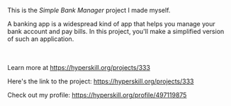 This is the *Simple Bank Manager* project I made myself.


<p>A banking app is a widespread kind of app that helps you manage your bank account and pay bills. In this project, you'll make a simplified version of such an application.</p><br/><br/>Learn more at <a href="https://hyperskill.org/projects/333?utm_source=ide&utm_medium=ide&utm_campaign=ide&utm_content=project-card">https://hyperskill.org/projects/333</a>

Here's the link to the project: https://hyperskill.org/projects/333

Check out my profile: https://hyperskill.org/profile/497119875